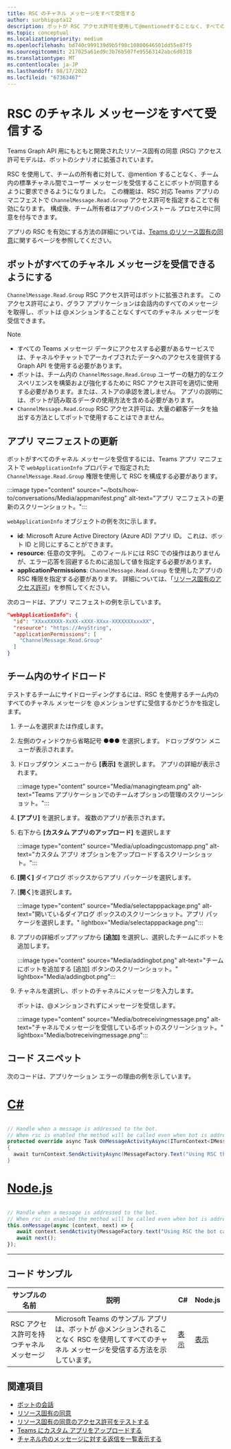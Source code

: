 ```yaml
---
title: RSC のチャネル メッセージをすべて受信する
author: surbhigupta12
description: ボットが RSC アクセス許可を使用して@mentionedすることなく、すべてのチャネル メッセージを受信できるようにします。 マニフェストの webApplicationInfo または承認セクションを参照してください。
ms.topic: conceptual
ms.localizationpriority: medium
ms.openlocfilehash: bd740c999139d9b5f98c10800646501dd55e87f5
ms.sourcegitcommit: 217025a61ed9c3b76b507fe95563142abc6d0318
ms.translationtype: MT
ms.contentlocale: ja-JP
ms.lasthandoff: 08/17/2022
ms.locfileid: "67363467"
---
```

# <a name="receive-all-channel-messages-with-rsc"></a>RSC のチャネル メッセージをすべて受信する

Teams Graph API 用にもともと開発されたリソース固有の同意 (RSC) アクセス許可モデルは、ボットのシナリオに拡張されています。

RSC を使用して、チームの所有者に対して、@mention することなく、チーム内の標準チャネル間でユーザー メッセージを受信することにボットが同意するように要求できるようになりました。 この機能は、RSC 対応 Teams アプリのマニフェストで `ChannelMessage.Read.Group` アクセス許可を指定することで有効になります。 構成後、チーム所有者はアプリのインストール プロセス中に同意を付与できます。

アプリの RSC を有効にする方法の詳細については、[Teams のリソース固有の同意](/microsoftteams/platform/graph-api/rsc/resource-specific-consent#update-your-teams-app-manifest)に関するページを参照してください。

## <a name="enable-bots-to-receive-all-channel-messages"></a>ボットがすべてのチャネル メッセージを受信できるようにする

`ChannelMessage.Read.Group` RSC アクセス許可はボットに拡張されます。 このアクセス許可により、グラフ アプリケーションは会話内のすべてのメッセージを取得し、ボットは @メンションすることなくすべてのチャネル メッセージを受信できます。

> [!NOTE]
>
> * すべての Teams メッセージ データにアクセスする必要があるサービスでは、チャネルやチャットでアーカイブされたデータへのアクセスを提供する Graph API を使用する必要があります。
> * ボットは、チーム内の `ChannelMessage.Read.Group` ユーザーの魅力的なエクスペリエンスを構築および強化するために RSC アクセス許可を適切に使用する必要があります。または、ストアの承認を渡しません。 アプリの説明には、ボットが読み取るデータの使用方法を含める必要があります。
> * `ChannelMessage.Read.Group` RSC アクセス許可は、大量の顧客データを抽出する方法としてボットで使用することはできません。

## <a name="update-app-manifest"></a>アプリ マニフェストの更新

ボットがすべてのチャネル メッセージを受信するには、Teams アプリ マニフェストで `webApplicationInfo` プロパティで指定された `ChannelMessage.Read.Group` 権限を使用して RSC を構成する必要があります。

:::image type="content" source="~/bots/how-to/conversations/Media/appmanifest.png" alt-text="アプリ マニフェストの更新のスクリーンショット。":::

`webApplicationInfo` オブジェクトの例を次に示します。

* **id**: Microsoft Azure Active Directory (Azure AD) アプリ ID。 これは、ボット ID と同じにすることができます。
* **resource**: 任意の文字列。 このフィールドには RSC での操作はありませんが、エラー応答を回避するために追加して値を指定する必要があります。
* **applicationPermissions**: `ChannelMessage.Read.Group` を使用したアプリの RSC 権限を指定する必要があります。 詳細については、「[リソース固有のアクセス許可](/microsoftteams/platform/graph-api/rsc/resource-specific-consent#resource-specific-permissions)」を参照してください。

次のコードは、アプリ マニフェストの例を示しています。

```json
"webApplicationInfo": {
  "id": "XXxxXXXXX-XxXX-xXXX-XXxx-XXXXXXXxxxXX",
  "resource": "https://AnyString",
  "applicationPermissions": [
    "ChannelMessage.Read.Group"
  ]
}
```

## <a name="sideload-in-a-team"></a>チーム内のサイドロード

テストするチームにサイドローディングするには、RSC を使用するチーム内のすべてのチャネル メッセージを @メンションせずに受信するかどうかを指定します。

1. チームを選択または作成します。
1. 左側のウィンドウから省略記号 &#x25CF;&#x25CF;&#x25CF; を選択します。 ドロップダウン メニューが表示されます。
1. ドロップダウン メニューから **[表示]** を選択します。 アプリの詳細が表示されます。

   :::image type="content" source="Media/managingteam.png" alt-text="Teams アプリケーションでのチームオプションの管理のスクリーンショット。":::

1. **[アプリ]** を選択します。 複数のアプリが表示されます。

1. 右下から **[カスタム アプリのアップロード]** を選択します

      :::image type="content" source="Media/uploadingcustomapp.png" alt-text="カスタム アプリ オプションをアップロードするスクリーンショット。":::
  
1. **[開く]** ダイアログ ボックスからアプリ パッケージを選択します。

1. [**開く**]を選択します。

      :::image type="content" source="Media/selectapppackage.png" alt-text="開いているダイアログ ボックスのスクリーンショット。アプリ パッケージを選択します。" lightbox="Media/selectapppackage.png":::

1. アプリの詳細ポップアップから **[追加]** を選択し、選択したチームにボットを追加します。

      :::image type="content" source="Media/addingbot.png" alt-text="チームにボットを追加する [追加] ボタンのスクリーンショット。" lightbox="Media/addingbot.png":::

1. チャネルを選択し、ボットのチャネルにメッセージを入力します。

    ボットは、@メンションされずにメッセージを受信します。

      :::image type="content" source="Media/botreceivingmessage.png" alt-text="チャネルでメッセージを受信しているボットのスクリーンショット。" lightbox="Media/botreceivingmessage.png":::

## <a name="code-snippets"></a>コード スニペット

次のコードは、アプリケーション エラーの理由の例を示しています。

# <a name="c"></a>[C#](#tab/dotnet)

```csharp

// Handle when a message is addressed to the bot. 
// When rsc is enabled the method will be called even when bot is addressed without being @mentioned
protected override async Task OnMessageActivityAsync(ITurnContext<IMessageActivity> turnContext, CancellationToken cancellationToken)
{
  await turnContext.SendActivityAsync(MessageFactory.Text("Using RSC the bot can recieve messages across channels in team without being @mentioned."));
}
```

# <a name="nodejs"></a>[Node.js](#tab/nodejs)

```javascript

// Handle when a message is addressed to the bot. 
// When rsc is enabled the method will be called even when bot is addressed without being @mentioned
this.onMessage(async (context, next) => {
   await context.sendActivity(MessageFactory.text("Using RSC the bot can recieve messages across channles in team without being @mentioned."))
   await next();
});
```

---

## <a name="code-sample"></a>コード サンプル

| サンプルの名前 | 説明 | C# |Node.js|
|-------------|-------------|------|----|
|RSC アクセス許可を持つチャネル メッセージ| Microsoft Teams のサンプル アプリは、ボットが @メンションされることなく RSC を使用してすべてのチャネル メッセージを受信する方法を示しています。| [表示](https://github.com/OfficeDev/Microsoft-Teams-Samples/tree/main/samples/bot-receive-channel-messages-withRSC/csharp) | [表示](https://github.com/OfficeDev/Microsoft-Teams-Samples/tree/main/samples/bot-receive-channel-messages-withRSC/nodejs) |

## <a name="see-also"></a>関連項目

* [ボットの会話](/microsoftteams/platform/bots/how-to/conversations/conversation-basics)
* [リソース固有の同意](/microsoftteams/resource-specific-consent)
* [リソース固有の同意のアクセス許可をテストする](/microsoftteams/platform/graph-api/rsc/test-resource-specific-consent)
* [Teams にカスタム アプリをアップロードする](~/concepts/deploy-and-publish/apps-upload.md)
* [チャネル内のメッセージに対する返信を一覧表示する](/graph/api/chatmessage-list-replies?view=graph-rest-1.0&tabs=http&preserve-view=true)
